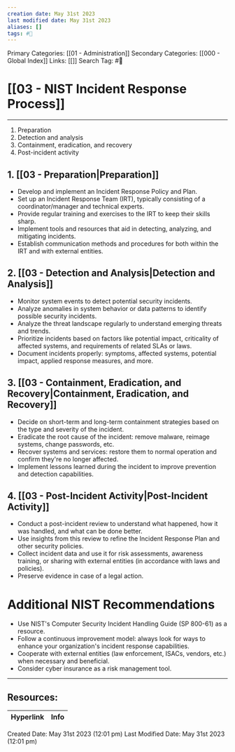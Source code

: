 ```yaml
---
creation date: May 31st 2023
last modified date: May 31st 2023
aliases: []
tags: #📕
---
```


Primary Categories: [[01 - Administration]] 
Secondary Categories: [[000 - Global Index]]
Links: [[]] 
Search Tag: #📕  

# [[03 - NIST Incident Response Process]]  
___
1. Preparation
2. Detection and analysis
3. Containment, eradication, and recovery
4. Post-incident activity


## 1. [[03 - Preparation|Preparation]]
- Develop and implement an Incident Response Policy and Plan.
- Set up an Incident Response Team (IRT), typically consisting of a coordinator/manager and technical experts.
- Provide regular training and exercises to the IRT to keep their skills sharp.
- Implement tools and resources that aid in detecting, analyzing, and mitigating incidents.
- Establish communication methods and procedures for both within the IRT and with external entities.

## 2. [[03 - Detection and Analysis|Detection and Analysis]]
- Monitor system events to detect potential security incidents.
- Analyze anomalies in system behavior or data patterns to identify possible security incidents.
- Analyze the threat landscape regularly to understand emerging threats and trends.
- Prioritize incidents based on factors like potential impact, criticality of affected systems, and requirements of related SLAs or laws.
- Document incidents properly: symptoms, affected systems, potential impact, applied response measures, and more.

## 3. [[03 - Containment, Eradication, and Recovery|Containment, Eradication, and Recovery]]
- Decide on short-term and long-term containment strategies based on the type and severity of the incident.
- Eradicate the root cause of the incident: remove malware, reimage systems, change passwords, etc.
- Recover systems and services: restore them to normal operation and confirm they're no longer affected.
- Implement lessons learned during the incident to improve prevention and detection capabilities.

## 4. [[03 - Post-Incident Activity|Post-Incident Activity]]
- Conduct a post-incident review to understand what happened, how it was handled, and what can be done better.
- Use insights from this review to refine the Incident Response Plan and other security policies.
- Collect incident data and use it for risk assessments, awareness training, or sharing with external entities (in accordance with laws and policies).
- Preserve evidence in case of a legal action.

# Additional NIST Recommendations
- Use NIST's Computer Security Incident Handling Guide (SP 800-61) as a resource.
- Follow a continuous improvement model: always look for ways to enhance your organization's incident response capabilities.
- Cooperate with external entities (law enforcement, ISACs, vendors, etc.) when necessary and beneficial.
- Consider cyber insurance as a risk management tool.


___

## Resources:

| Hyperlink | Info |
| --------- | ---- |


Created Date: May 31st 2023 (12:01 pm) 
Last Modified Date: May 31st 2023 (12:01 pm)
